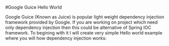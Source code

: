 #Google Guice Hello World

Google Guice (Known as Juice) is popular light weight dependency injection framework provided by Google. If you are working on project which need only dependency injection then this could be alternative of Spring IOC framework. To begining with it I will create very simple Hello world example where you will how dependency injection works:
